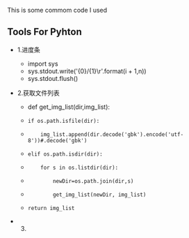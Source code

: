 This is some commom code I used

Tools For Pyhton
-----------
* 1.进度条
  * import sys
  * sys.stdout.write('{0}/{1}\r'.format(i + 1,n))
  * sys.stdout.flush()
  
* 2.获取文件列表
  * def get_img_list(dir,img_list):
  *     if os.path.isfile(dir):
  *         img_list.append(dir.decode('gbk').encode('utf-8'))#.decode('gbk')
  *     elif os.path.isdir(dir):  
  *         for s in os.listdir(dir):
  *             newDir=os.path.join(dir,s)
  *             get_img_list(newDir, img_list)  
  *     return img_list
      
* 3.

